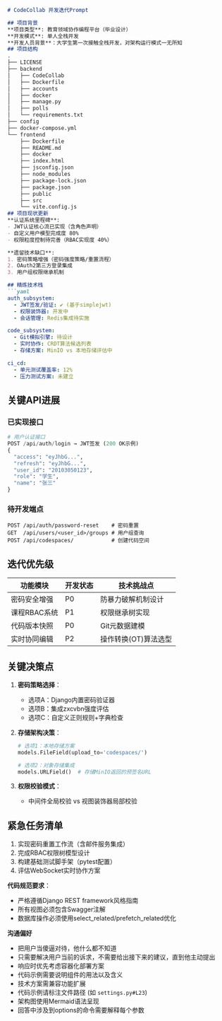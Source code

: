```markdown
# CodeCollab 开发迭代Prompt

## 项目背景
**项目类型**: 教育领域协作编程平台（毕业设计）  
**开发模式**: 单人全栈开发
**开发人员背景**：大学生第一次接触全栈开发，对架构运行模式一无所知
## 项目结构
.
├── LICENSE
├── backend
│   ├── CodeCollab
│   ├── Dockerfile
│   ├── accounts
│   ├── docker
│   ├── manage.py
│   ├── polls
│   └── requirements.txt
├── config
├── docker-compose.yml
└── frontend
    ├── Dockerfile
    ├── README.md
    ├── docker
    ├── index.html
    ├── jsconfig.json
    ├── node_modules
    ├── package-lock.json
    ├── package.json
    ├── public
    ├── src
    └── vite.config.js
## 项目现状更新
**认证系统里程碑**:
- JWT认证核心流已实现（含角色声明）
- 自定义用户模型完成度 80% 
- 权限粒度控制待完善（RBAC实现度 40%）

**遗留技术缺口**:
1. 密码策略增强（密码强度策略/重置流程）
2. OAuth2第三方登录集成
3. 用户组权限继承机制

## 精炼技术栈
```yaml
auth_subsystem:
  - JWT签发/验证: ✔️ (基于simplejwt)
  - 权限装饰器: 开发中
  - 会话管理: Redis集成待实施

code_subsystem:
  - Git模拟引擎: 待设计
  - 实时协作: CRDT算法候选列表
  - 存储方案: MinIO vs 本地存储评估中

ci_cd:
  - 单元测试覆盖率: 12% 
  - 压力测试方案: 未建立
```

## 关键API进展
### 已实现接口
```python
# 用户认证接口
POST /api/auth/login → JWT签发 (200 OK示例)
{
  "access": "eyJhbG...", 
  "refresh": "eyJhbG...",
  "user_id": "20103050123",
  "role": "学生",
  "name": "张三"
}
```

### 待开发端点
```restful
POST /api/auth/password-reset    # 密码重置
GET  /api/users/<user_id>/groups # 用户组查询
POST /api/codespaces/            # 创建代码空间
```

## 迭代优先级
| 功能模块        | 开发状态 | 技术挑战点                  |
|----------------|----------|---------------------------|
| 密码安全增强    | P0       | 防暴力破解机制设计          |
| 课程RBAC系统   | P1       | 权限继承树实现              |
| 代码版本快照    | P0       | Git元数据建模              |
| 实时协同编辑    | P2       | 操作转换(OT)算法选型       |

## 关键决策点
1. **密码策略选择**：
   - 选项A：Django内置密码验证器
   - 选项B：集成zxcvbn强度评估
   - 选项C：自定义正则规则+字典检查

2. **存储架构决策**：
   ```python
   # 选项1：本地存储方案
   models.FileField(upload_to='codespaces/')

   # 选项2：对象存储集成
   models.URLField()  # 存储MinIO返回的预签名URL
   ```

3. **权限校验模式**：
   - 中间件全局校验 vs 视图装饰器局部校验

## 紧急任务清单
1. 实现密码重置工作流（含邮件服务集成）
2. 完成RBAC权限树模型设计
3. 构建基础测试脚手架（pytest配置）
4. 评估WebSocket实时协作方案

**代码规范要求**：
- 严格遵循Django REST framework风格指南
- 所有视图必须包含Swagger注解
- 数据库操作必须使用select_related/prefetch_related优化

**沟通偏好**
- 把用户当傻逼对待，他什么都不知道
- 只需要解决用户当前的诉求，不需要给出接下来的建议，直到他主动提出
- 响应时优先考虑容器化部署方案
- 代码示例需要说明组件的用法以及含义
- 技术方案需兼容功能扩展
- 代码示例请标注文件路径 (如 `settings.py#L23`)
- 架构图使用Mermaid语法呈现
- 回答中涉及到options的命令需要解释每个参数
```